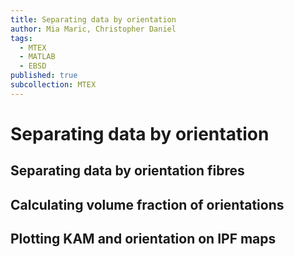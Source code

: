 ```yaml
---
title: Separating data by orientation
author: Mia Maric, Christopher Daniel
tags:
  - MTEX
  - MATLAB
  - EBSD
published: true
subcollection: MTEX
---
```


# Separating data by orientation

## Separating data by orientation fibres

## Calculating volume fraction of orientations

## Plotting KAM and orientation on IPF maps
